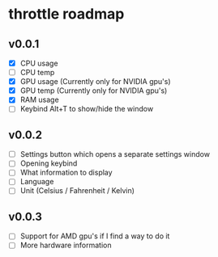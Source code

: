 # throttle roadmap

## v0.0.1

- [x] CPU usage
- [ ] CPU temp
- [x] GPU usage (Currently only for NVIDIA gpu's)
- [x] GPU temp (Currently only for NVIDIA gpu's)
- [x] RAM usage
- [ ] Keybind Alt+T to show/hide the window

## v0.0.2

- [ ] Settings button which opens a separate settings window
- [ ] Opening keybind
- [ ] What information to display
- [ ] Language
- [ ] Unit (Celsius / Fahrenheit / Kelvin)

## v0.0.3

- [ ] Support for AMD gpu's if I find a way to do it
- [ ] More hardware information
